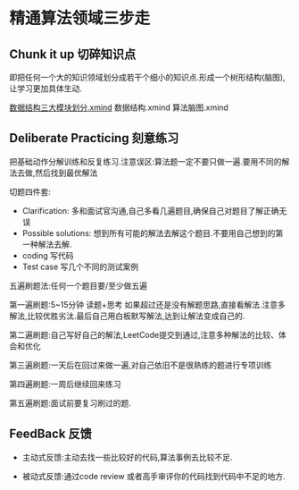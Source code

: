 # 精通算法领域三步走

## Chunk it up 切碎知识点

即把任何一个大的知识领域划分成若干个细小的知识点.形成一个树形结构(脑图),让学习更加具体生动.

[数据结构三大模块划分.xmind](https://raw.githubusercontent.com/JerryDtj/docs/master/数据结构/数据结构三大模块划分.xmind)    数据结构.xmind    算法脑图.xmind

## Deliberate Practicing 刻意练习

把基础动作分解训练和反复练习.注意误区:算法题一定不要只做一遍.要用不同的解法去做,然后找到最优解法

切题四件套:

- Clarification: 多和面试官沟通,自己多看几遍题目,确保自己对题目了解正确无误
- Possible solutions: 想到所有可能的解法去解这个题目.不要用自己想到的第一种解法去解.
- coding 写代码
- Test case 写几个不同的测试案例

五遍刷题法:任何一个题目要/至少做五遍

第一遍刷题:5~15分钟 读题+思考 如果超过还是没有解题思路,直接看解法.注意多解法,比较优胜劣汰.最后自己用白板默写解法,达到让解法变成自己的.

第二遍刷题:自己写好自己的解法,LeetCode提交到通过,注意多种解法的比较、体会和优化

第三遍刷题:一天后在回过来做一遍,对自己依旧不是很熟练的题进行专项训练

第四遍刷题:一周后继续回来练习

第五遍刷题:面试前要复习刷过的题.

## FeedBack 反馈

- 主动式反馈:主动去找一些比较好的代码,算法事例去比较不足.

- 被动式反馈:通过code review 或者高手审评你的代码找到代码中不足的地方.

